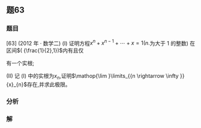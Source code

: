 ## 题63
### 题目
[63] (2012 年 · 数学二) (I) 证明方程${x}^{n} + {x}^{n - 1} + \cdots  + x = 1( n.$为大于 1 的整数) 在区间$( {\frac{1}{2},1})$内有且仅

有一个实根;

(II) 记 (I) 中的实根为${x}_{n}$,证明$\mathop{\lim }\limits_{{n \rightarrow  \infty }}{x}_{n}$存在,并求此极限。
### 分析

### 解